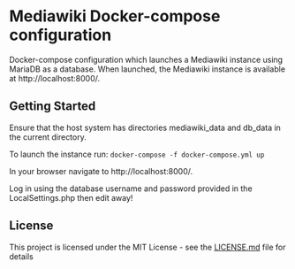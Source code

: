 # Mediawiki Docker-compose configuration
Docker-compose configuration which launches a ​Mediawiki​ instance using MariaDB as a database.
When launched, the Mediawiki instance is available at http://localhost:8000/.

## Getting Started
Ensure that the host system has directories mediawiki_data and db_data in the current directory.

To launch the instance run:
`docker-compose -f docker-compose.yml up`

In your browser navigate to http://localhost:8000/.

Log in using the database username and password provided in the LocalSettings.php then edit away!


## License
This project is licensed under the MIT License - see the [LICENSE.md](LICENSE) file for details

